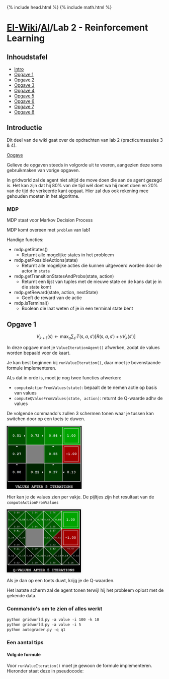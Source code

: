 {% include head.html %}
{% include math.html %}

# [EI-Wiki](..)/[AI](Home)/Lab 2 - Reinforcement Learning

## Inhoudstafel

* [Intro](#introductie)
* [Opgave 1](#opgave-1)
* [Opgave 2](#opgave-2)
* [Opgave 3](#opgave-3)
* [Opgave 4](#opgave-4)
* [Opgave 5](#opgave-5)
* [Opgave 6](#opgave-6)
* [Opgave 7](#opgave-7)
* [Opgave 8](#opgave-8)

## Introductie

Dit deel van de wiki gaat over de opdrachten van lab 2 (practicumsessies 3 & 4).

[Opgave](https://inst.eecs.berkeley.edu/~cs188/fa18/project3.html)

Gelieve de opgaven steeds in volgorde uit te voeren, aangezien deze soms gebruikmaken van vorige opgaven.

In gridworld zal de agent niet altijd de move doen die aan de agent gezegd is. Het kan zijn dat hij 80% van de tijd wél doet wa hij moet doen en 20% van de tijd de verkeerde kant opgaat. Hier zal dus ook rekening mee gehouden moeten in het algoritme.

### MDP

MDP staat voor Markov Decision Process 

MDP komt overeen met `problem` van lab1
<!--TODO: Wat is MDP?--->

Handige functies:
* mdp.getStates()
    * Returnt alle mogelijke states in het probleem
* mdp.getPossibleActions(state)
    * Returnt alle mogelijke acties die kunnen uitgevoerd worden door de actor in `state`
* mdp.getTransitionStatesAndProbs(state, action)
    * Returnt een lijst van tuples met de nieuwe state en de kans dat je in die state komt
* mdp.getReward(state, action, nextState)
    * Geeft de reward van de actie
* mdp.isTerminal()
    * Boolean die laat weten of je in een terminal state bent

## Opgave 1

$$
V_{k+1}\left(s\right) \leftarrow  \max_{a} \sum_{s'}{T\left(s,a,s'\right)\left[ R\left(s,a,s'\right) + \gamma V_{k}\left(s'\right) \right]} 
$$

In deze opgave moet je `ValueIterationAgent()` afwerken, zodat de values worden bepaald voor de kaart.

Je kan best beginnen bij `runValueIteration()`, daar moet je bovenstaande formule implementeren.

ALs dat in orde is, moet je nog twee functies afwerken: 
* `computeActionFromValues(state)`: bepaalt de te nemen actie op basis van values
* `computeQValueFromValues(state, action)`: returnt de Q-waarde adhv de values

De volgende commando's zullen 3 schermen tonen waar je tussen kan switchen door op een toets te duwen.

<img height="200px" src="Media/Lab2/Values.jpg" style="box-shadow: 0 0 10px rgba(0,0,0,0.1);">

Hier kan je de values zien per vakje. De pijltjes zijn het resultaat van de `computeActionFromValues`

<img height="200px" src="Media/Lab2/QVal.jpg" style="box-shadow: 0 0 10px rgba(0,0,0,0.1);">

Als je dan op een toets duwt, krijg je de Q-waarden.

Het laatste scherm zal de agent tonen terwijl hij het probleem oplost met de gekende data.

### Commando's om te zien of alles werkt

```
python gridworld.py -a value -i 100 -k 10
python gridworld.py -a value -i 5
python autograder.py -q q1
```

### Een aantal tips

#### Volg de formule

Voor `runValueIteration()` moet je gewoon de formule implementeren. Hieronder staat deze in pseudocode:

